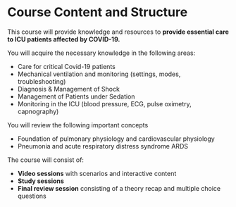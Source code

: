 # Course Content and Structure

This course will provide knowledge and resources to **provide essential care to ICU patients affected by COVID-19.**


You will acquire the necessary knowledge in the following areas:
* Care for critical Covid-19 patients
* Mechanical ventilation and monitoring (settings, modes, troubleshooting)
* Diagnosis & Management of Shock
* Management of Patients under Sedation
* Monitoring in the ICU (blood pressure, ECG, pulse oximetry, capnography)


You will review the following important concepts
* Foundation of pulmonary physiology and cardiovascular physiology
* Pneumonia and acute respiratory distress syndrome ARDS

The course will consist of:
* **Video sessions** with scenarios and interactive content
* **Study sessions**
* **Final review session** consisting of a theory recap and multiple choice questions
